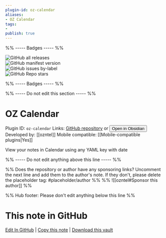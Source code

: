 ```yaml
---
plugin-id: oz-calendar
aliases:
- OZ Calendar
tags: 
- 
publish: true
---
```


%% ----- Badges ----- %%

![GitHub all releases](https://img.shields.io/github/downloads/ozntel/oz-calendar/total?color=573E7A&logo=github&style=for-the-badge)   
![GitHub manifest version](https://img.shields.io/github/manifest-json/v/ozntel/oz-calendar?color=573E7A&logo=github&style=for-the-badge)   
![GitHub issues by-label](https://img.shields.io/github/issues/ozntel/oz-calendar/help%20wanted?color=573E7A&logo=github&style=for-the-badge)   
![GitHub Repo stars](https://img.shields.io/github/stars/ozntel/oz-calendar?color=573E7A&logo=github&style=for-the-badge)

%% ----- Badges ----- %%

%% ----- Do not edit this section ----- %%

# OZ Calendar

Plugin ID: `oz-calendar`
Links: [GitHub repository](https://github.com/ozntel/oz-calendar) or [<button id=HH>Open in Obsidian</button>](obsidian://show-plugin?id=oz-calendar)
Developed by: [[ozntel]]
Mobile compatible: [[Mobile-compatible plugins|Yes]]

View your notes in Calendar using any YAML key with date

%% ----- Do not edit anything above this line ----- %% 

%% Does the repository or author have any sponsoring links? Uncomment the next line and add them to the author's note. If they don't, please delete the placeholder tag: #placeholder/author %%
%% ![[ozntel#Sponsor this author]] %%

%% Hub footer: Please don't edit anything below this line %%

# This note in GitHub

<span class="git-footer">[Edit In GitHub](https://github.dev/obsidian-community/obsidian-hub/blob/main/02%20-%20Community%20Expansions/02.05%20All%20Community%20Expansions/Plugins/oz-calendar.md "git-hub-edit-note") | [Copy this note](https://raw.githubusercontent.com/obsidian-community/obsidian-hub/main/02%20-%20Community%20Expansions/02.05%20All%20Community%20Expansions/Plugins/oz-calendar.md "git-hub-copy-note") | [Download this vault](https://github.com/obsidian-community/obsidian-hub/archive/refs/heads/main.zip "git-hub-download-vault") </span>
